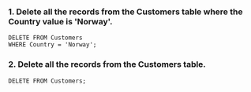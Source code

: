 ### 1. Delete all the records from the Customers table where the Country value is 'Norway'.
```
DELETE FROM Customers
WHERE Country = 'Norway';
```
### 2. Delete all the records from the Customers table.
```
DELETE FROM Customers;
```
  
